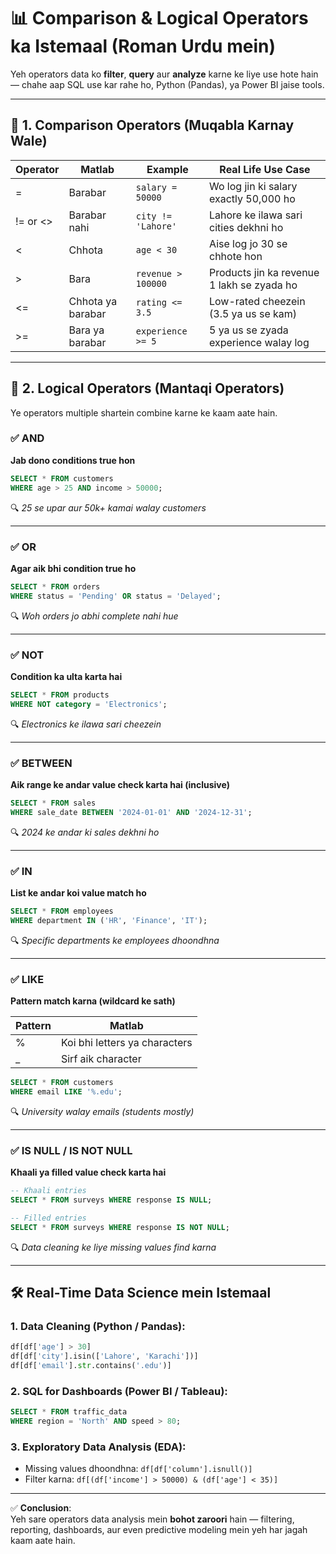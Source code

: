 # 📊 Comparison & Logical Operators ka Istemaal (Roman Urdu mein)

Yeh operators data ko **filter**, **query** aur **analyze** karne ke liye use hote hain — chahe aap SQL use kar rahe ho, Python (Pandas), ya Power BI jaise tools.

---

## 🔁 1. Comparison Operators (Muqabla Karnay Wale)

| Operator | Matlab                       | Example                    | Real Life Use Case |
|----------|------------------------------|----------------------------|---------------------|
| =        | Barabar                      | `salary = 50000`           | Wo log jin ki salary exactly 50,000 ho |
| != or <> | Barabar nahi                 | `city != 'Lahore'`         | Lahore ke ilawa sari cities dekhni ho |
| <        | Chhota                       | `age < 30`                 | Aise log jo 30 se chhote hon |
| >        | Bara                         | `revenue > 100000`         | Products jin ka revenue 1 lakh se zyada ho |
| <=       | Chhota ya barabar            | `rating <= 3.5`            | Low-rated cheezein (3.5 ya us se kam) |
| >=       | Bara ya barabar              | `experience >= 5`          | 5 ya us se zyada experience walay log |

---

## 🧠 2. Logical Operators (Mantaqi Operators)

Ye operators multiple shartein combine karne ke kaam aate hain.

### ✅ AND
**Jab dono conditions true hon**

```sql
SELECT * FROM customers
WHERE age > 25 AND income > 50000;
```

🔍 *25 se upar aur 50k+ kamai walay customers*

---

### ✅ OR
**Agar aik bhi condition true ho**

```sql
SELECT * FROM orders
WHERE status = 'Pending' OR status = 'Delayed';
```

🔍 *Woh orders jo abhi complete nahi hue*

---

### ✅ NOT
**Condition ka ulta karta hai**

```sql
SELECT * FROM products
WHERE NOT category = 'Electronics';
```

🔍 *Electronics ke ilawa sari cheezein*

---

### ✅ BETWEEN
**Aik range ke andar value check karta hai (inclusive)**

```sql
SELECT * FROM sales
WHERE sale_date BETWEEN '2024-01-01' AND '2024-12-31';
```

🔍 *2024 ke andar ki sales dekhni ho*

---

### ✅ IN
**List ke andar koi value match ho**

```sql
SELECT * FROM employees
WHERE department IN ('HR', 'Finance', 'IT');
```

🔍 *Specific departments ke employees dhoondhna*

---

### ✅ LIKE
**Pattern match karna (wildcard ke sath)**

| Pattern | Matlab                      |
|---------|-----------------------------|
| %       | Koi bhi letters ya characters |
| _       | Sirf aik character           |

```sql
SELECT * FROM customers
WHERE email LIKE '%.edu';
```

🔍 *University walay emails (students mostly)*

---

### ✅ IS NULL / IS NOT NULL
**Khaali ya filled value check karta hai**

```sql
-- Khaali entries
SELECT * FROM surveys WHERE response IS NULL;

-- Filled entries
SELECT * FROM surveys WHERE response IS NOT NULL;
```

🔍 *Data cleaning ke liye missing values find karna*

---

## 🛠 Real-Time Data Science mein Istemaal

### 1. **Data Cleaning (Python / Pandas)**:
```python
df[df['age'] > 30]
df[df['city'].isin(['Lahore', 'Karachi'])]
df[df['email'].str.contains('.edu')]
```

### 2. **SQL for Dashboards (Power BI / Tableau)**:
```sql
SELECT * FROM traffic_data
WHERE region = 'North' AND speed > 80;
```

### 3. **Exploratory Data Analysis (EDA)**:
- Missing values dhoondhna: `df[df['column'].isnull()]`
- Filter karna: `df[(df['income'] > 50000) & (df['age'] < 35)]`

---

✅ **Conclusion**:  
Yeh sare operators data analysis mein **bohot zaroori** hain — filtering, reporting, dashboards, aur even predictive modeling mein yeh har jagah kaam aate hain.

